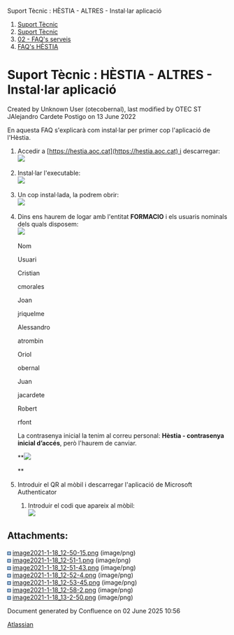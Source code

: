 Suport Tècnic : HÈSTIA - ALTRES - Instal·lar aplicació  

1.  [Suport Tècnic](index.html)
2.  [Suport Tècnic](13893782.html)
3.  [02 - FAQ's serveis](26313393.html)
4.  [FAQ's HÈSTIA](28705593.html)

Suport Tècnic : HÈSTIA - ALTRES - Instal·lar aplicació
======================================================

Created by Unknown User (otecobernal), last modified by OTEC ST JAlejandro Cardete Postigo on 13 June 2022

  

En aquesta FAQ s'explicarà com instal·lar per primer cop l'aplicació de l'Hèstia.

1.  Accedir a [https://hestia.aoc.cat](https://hestia.aoc.cat) i descarregar:  
    ![](attachments/41520363/41520364.png)  
      
    
2.  Instal·lar l'executable:  
    ![](attachments/41520363/41520367.png)  
      
    
3.  Un cop instal·lada, la podrem obrir:  
    ![](attachments/41520363/41520366.png)  
      
      
    
4.  Dins ens haurem de logar amb l'entitat **FORMACIO** i els usuaris nominals dels quals disposem:  
    ![](attachments/41520363/41520368.png)
    
    Nom
    
    Usuari
    
    Cristian
    
    cmorales
    
      
    
      
    
    Joan
    
    jriquelme
    
    Alessandro
    
    atrombin
    
    Oriol
    
    obernal
    
    Juan
    
    jacardete
    
      
    
      
    
    Robert
    
    rfont
    
    La contrasenya inicial la tenim al correu personal: **Hèstia - contrasenya inicial d’accés**, però l'haurem de canviar.
    
    **![](attachments/41520363/41520371.png)  
      
    **
5.  Introduir el QR al mòbil i descarregar l'aplicació de Microsoft Authenticator
    1.  Introduir el codi que apareix al mòbil:  
        ![](attachments/41520363/41520369.png)

Attachments:
------------

![](images/icons/bullet_blue.gif) [image2021-1-18\_12-50-15.png](attachments/41520363/41520364.png) (image/png)  
![](images/icons/bullet_blue.gif) [image2021-1-18\_12-51-1.png](attachments/41520363/41520365.png) (image/png)  
![](images/icons/bullet_blue.gif) [image2021-1-18\_12-51-43.png](attachments/41520363/41520366.png) (image/png)  
![](images/icons/bullet_blue.gif) [image2021-1-18\_12-52-4.png](attachments/41520363/41520367.png) (image/png)  
![](images/icons/bullet_blue.gif) [image2021-1-18\_12-53-45.png](attachments/41520363/41520368.png) (image/png)  
![](images/icons/bullet_blue.gif) [image2021-1-18\_12-58-2.png](attachments/41520363/41520369.png) (image/png)  
![](images/icons/bullet_blue.gif) [image2021-1-18\_13-2-50.png](attachments/41520363/41520371.png) (image/png)  

Document generated by Confluence on 02 June 2025 10:56

[Atlassian](http://www.atlassian.com/)